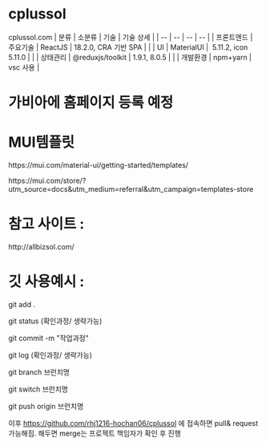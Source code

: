 # cplussol
cplussol.com 
| 분류 | 소분류 | 기술 | 기술 상세 |
| -- | -- | -- | -- |
| 프론트엔드 | 주요기술 | ReactJS | 18.2.0, CRA 기반 SPA |
| | UI | MaterialUI |  5.11.2, icon 5.11.0 |
| | 상태관리 | @reduxjs/toolkit | 1.9.1, 8.0.5 |
| | 개발환경 | npm+yarn | vsc 사용 |
<p />
<h1>가비아에 홈페이지 등록 예정 </h1> 

<p />
<h1>MUI템플릿 </h1> 
https://mui.com/material-ui/getting-started/templates/  <p />
https://mui.com/store/?utm_source=docs&utm_medium=referral&utm_campaign=templates-store  
<p />

<h1> 참고 사이트 :</h1> 
http://allbizsol.com/


<p />
<h1>깃 사용예시 :</h1> 
<p />
git add .
<p />
git status (확인과정/ 생략가능)
<p />
git commit -m "작업과정"
<p />
git log (확인과정/ 생략가능)
<p />


git branch 브런치명
<p />
git switch 브런치명
<p />
git push origin 브런치명
<p />

이후 https://github.com/rhj1216-hochan06/cplussol  에 접속하면 pull& request 가능해짐. 해두면 merge는 프로젝트 책임자가 확인 후 진행
